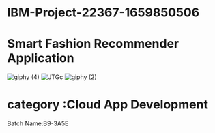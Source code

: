 # IBM-Project-22367-1659850506
#  Smart Fashion Recommender Application
![giphy (4)](https://user-images.githubusercontent.com/113878825/203834527-08a29e0e-99f7-47e5-acb0-1cb384d85754.gif)
![JTGc](https://user-images.githubusercontent.com/113878825/203829678-a719627c-a2f2-4c57-9972-36d82d0706fd.gif)
![giphy (2)](https://user-images.githubusercontent.com/113878825/203834215-649d22dc-eac5-49fd-ba78-6bd643d19ef9.gif)
# category :Cloud App Development
Batch Name:B9-3A5E

